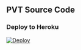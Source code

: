 ## PVT Source Code

### Deploy to Heroku
[![Deploy](https://www.herokucdn.com/deploy/button.svg)](https://heroku.com/deploy?template=https://github.com/Jiyad777/Fast_jkbot)           
